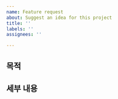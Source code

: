 ```yaml
---
name: Feature request
about: Suggest an idea for this project
title: ''
labels: ''
assignees: ''

---
```


## 목적


## 세부 내용

